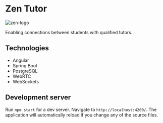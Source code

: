 # Zen Tutor
![zen-logo](https://github.com/heben-mx/zen-tutor-web/assets/72330887/4b1877a0-9e99-470e-8c4a-9251958df7a9)

Enabling connections between students with qualified tutors.


## Technologies

- Angular
- Spring Boot
- PostgreSQL
- WebRTC
- WebSockets

## Development server

Run `npm start` for a dev server. Navigate to `http://localhost:4200/`. The application will automatically reload if you change any of the source files.
